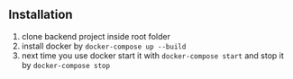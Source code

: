 ## Installation
1) clone backend project inside root folder
2) install docker by ```docker-compose up --build```
3) next time you use docker start it with ```docker-compose start``` and stop it by  ```docker-compose stop```
